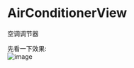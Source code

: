 # AirConditionerView
空调调节器

先看一下效果:<br>
![image](https://github.com/liujiayu5566/AirConditionerView/blob/master/view.gif)
<br>
<br>
